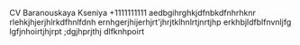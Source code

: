 CV
Baranouskaya Kseniya
+1111111111
aedbgihrghkjdfnbkdfnhrhknr
rlehkjhjerjhlrkdfhnlfdnh
ernhgerjhijerhjrt'jhrjtklhnlrtjnrtjhp
erkhbjldfblfnvnljfg
lgfjnhoirtjhjrpt
;dgjhprjthj
dlfknhpoirt